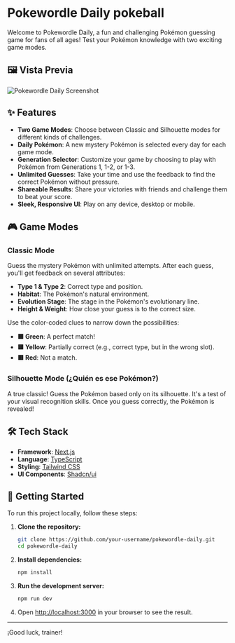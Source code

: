 # Pokewordle Daily  pokeball

Welcome to Pokewordle Daily, a fun and challenging Pokémon guessing game for fans of all ages! Test your Pokémon knowledge with two exciting game modes.

## 🖼️ Vista Previa

![Pokewordle Daily Screenshot](public/pokewor.png)

## ✨ Features

-   **Two Game Modes**: Choose between Classic and Silhouette modes for different kinds of challenges.
-   **Daily Pokémon**: A new mystery Pokémon is selected every day for each game mode.
-   **Generation Selector**: Customize your game by choosing to play with Pokémon from Generations 1, 1-2, or 1-3.
-   **Unlimited Guesses**: Take your time and use the feedback to find the correct Pokémon without pressure.
-   **Shareable Results**: Share your victories with friends and challenge them to beat your score.
-   **Sleek, Responsive UI**: Play on any device, desktop or mobile.

## 🎮 Game Modes

### Classic Mode

Guess the mystery Pokémon with unlimited attempts. After each guess, you'll get feedback on several attributes:

-   **Type 1 & Type 2**: Correct type and position.
-   **Habitat**: The Pokémon's natural environment.
-   **Evolution Stage**: The stage in the Pokémon's evolutionary line.
-   **Height & Weight**: How close your guess is to the correct size.

Use the color-coded clues to narrow down the possibilities:
-   **🟩 Green**: A perfect match!
-   **🟨 Yellow**: Partially correct (e.g., correct type, but in the wrong slot).
-   **🟥 Red**: Not a match.

### Silhouette Mode (¿Quién es ese Pokémon?)

A true classic! Guess the Pokémon based only on its silhouette. It's a test of your visual recognition skills. Once you guess correctly, the Pokémon is revealed!

## 🛠️ Tech Stack

-   **Framework**: [Next.js](https://nextjs.org/)
-   **Language**: [TypeScript](https://www.typescriptlang.org/)
-   **Styling**: [Tailwind CSS](https://tailwindcss.com/)
-   **UI Components**: [Shadcn/ui](https://ui.shadcn.com/)

## 🚀 Getting Started

To run this project locally, follow these steps:

1.  **Clone the repository:**
    ```bash
    git clone https://github.com/your-username/pokewordle-daily.git
    cd pokewordle-daily
    ```

2.  **Install dependencies:**
    ```bash
    npm install
    ```

3.  **Run the development server:**
    ```bash
    npm run dev
    ```

4.  Open [http://localhost:3000](http://localhost:3000) in your browser to see the result.

---

¡Good luck, trainer!
